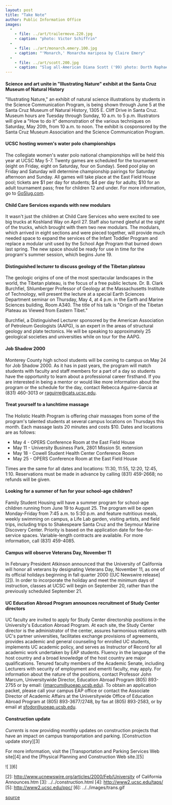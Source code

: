 ```yaml
---
layout: post
title: "Take Note"
author: Public Information Office
images:
  -
    - file: ../art/trailermove.220.jpg
    - caption: "photo: Victor Schiffrin"
  -
    - file: ../art/monarch.emery.100.jpg
    - caption: "'Monarch,' Monarcha mariposa by Claire Emery"
  -
    - file: ../art/scott.200.jpg
    - caption: "Slug all-American Diana Scott ('99) photo: Dorth Raphaely"
---
```


####

**Science and art unite in "Illustrating Nature" exhibit at the Santa Cruz Museum of Natural History**

"Illustrating Nature," an exhibit of natural science illustrations by students in the Science Communication Program, is being shown through June 5 at the Santa Cruz Museum of Natural History, 1305 E. Cliff Drive in Santa Cruz. Museum hours are Tuesday through Sunday, 10 a.m. to 5 p.m. Illustrators will give a "How to do it" demonstration of the various techniques on Saturday, May 20th, from 10 a.m. to noon. The exhibit is cosponsored by the Santa Cruz Museum Association and the Science Communication Program.

#### UCSC hosting women's water polo championships

The collegiate women's water polo national championships will be held this year at UCSC May 5-7. Twenty games are scheduled for the tournament (eight on Friday, eight on Saturday, four on Sunday). Seed pool play on Friday and Saturday will determine championship pairings for Saturday afternoon and Sunday. All games will take place at the East Field House pool; tickets are $1 per day for students; $4 per day for adults; $10 for an adult tournament pass; free for children 12 and under. For more information, go to [GoSlug.com][1].

#### Child Care Services expands with new modulars

It wasn't just the children at Child Care Services who were excited to see big trucks at Koshland Way on April 27. Staff also turned gleeful at the sight of the trucks, which brought with them two new modulars. The modulars, which arrived in eight sections and were pieced together, will provide much needed space to expand the services of the Infant Toddler Program and replace a modular unit used by the School Age Program that burned down last spring. The new space should be ready for use in time for the program's summer session, which begins June 19.

#### Distinguished lecturer to discuss geology of the Tibetan plateau

The geologic origins of one of the most spectacular landscapes in the world, the Tibetan plateau, is the focus of a free public lecture. Dr. B. Clark Burchfiel, Shlumberger Professor of Geology at the Massachusetts Institute of Technology, will present the lecture at a special Earth Sciences Department seminar on Thursday, May 4, at 4 p.m. in the Earth and Marine Sciences building, Room A340. The title of his talk is "Origin of the Tibetan Plateau as Viewed from Eastern Tibet."  
  
Burchfiel, a Distinguished Lecturer sponsored by the American Association of Petroleum Geologists (AAPG), is an expert in the areas of structural geology and plate tectonics. He will be speaking to approximately 25 geological societies and universities while on tour for the AAPG.

#### Job Shadow 2000

Monterey County high school students will be coming to campus on May 24 for Job Shadow 2000. As it has in past years, the program will match students with faculty and staff members for a part of a day so students have the opportunity to learn about a professional career firsthand. If you are interested in being a mentor or would like more information about the program or the schedule for the day, contact Rebecca Aguirre-Garcia at (831) 460-3013 or raguirre@cats.ucsc.edu.

#### Treat yourself to a lunchtime massage

The Holistic Health Program is offering chair massages from some of the program's talented students at several campus locations on Thursdays this month. Each massage lasts 20 minutes and costs $10. Dates and locations are as follows:

* May 4 - OPERS Conference Room at the East Field House
* May 11 - University Business Park, 2801 Mission St. extension
* May 18 - Cowell Student Health Center Conference Room
* May 25 - OPERS Conference Room at the East Field House

Times are the same for all dates and locations: 11:30, 11:55, 12:20, 12:45, 1:10. Reservations must be made in advance by calling (831) 459-2668; no refunds will be given.

#### Looking for a summer of fun for your school-age children?

Family Student Housing will have a summer program for school-age children running from June 19 to August 25. The program will be open Monday-Friday from 7:45 a.m. to 5:30 p.m. and feature nutritious meals, weekly swimming on campus, a Life Lab garden, visiting artists, and field trips, including trips to Shakespeare Santa Cruz and the Seymour Marine Discovery Center. Priority is based on the application date for fee-for-service spaces. Variable-length contracts are available. For more information, call (831) 459-4085.

#### Campus will observe Veterans Day, November 11

In February President Atkinson announced that the University of California will honor all veterans by designating Veterans Day, November 11, as one of its official holidays beginning in fall quarter 2000 ([UC Newswire release][2]). In order to incorporate the holiday and meet the minimum days of instruction, classes at UCSC will begin on September 20, rather than the previously scheduled September 21.

####

#### UC Education Abroad Program announces recruitment of Study Center directors

UC faculty are invited to apply for Study Center directorship positions in the University's Education Abroad Program. At each site, the Study Center director is the administrator of the center, assures harmonious relations with UC's partner universities, facilitates exchange provisions of agreements, provides academic and general counseling for enrolled UC students, implements UC academic policy, and serves as Instructor of Record for all academic work undertaken by EAP students. Fluency in the language of the host country and a broad knowledge of the host country are major qualifications. Tenured faculty members of the Academic Senate, including Lecturers with security of employment and emeriti faculty, may apply. For information about the nature of the positions, contact Professor John Marcum, Universitywide Director, Education Abroad Program (805) 893-2755 or by email: (jmarcum@uoeap.ucsb.edu). To obtain an application packet, please call your campus EAP office or contact the Associate Director of Academic Affairs at the Universitywide Office of Education Abroad Program at (805) 893-3677/2748, by fax at (805) 893-2583, or by email at sfodor@uoeap.ucsb.edu.

#### Construction update

_Currents_ is now providing monthly updates on construction projects that have an impact on campus transportation and parking. [Construction update story][3]

For more information, visit the [Transportation and Parking Services Web site][4] and the [Physical Planning and Construction Web site.][5]

  
![ ][6]

[1]: http://www.goslugs.com/
[2]: http://www.ucnewswire.org/articles/2000/Feb/University of California Announces.htm
[3]: ../../construction.html
[4]: http://www2.ucsc.edu/taps/
[5]: http://www2.ucsc.edu/ppc/
[6]: ../../images/trans.gif

[source](http://www1.ucsc.edu/currents/99-00/05-01/takenote.html "Permalink to takenote")
